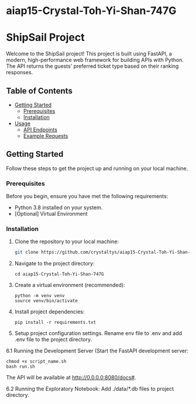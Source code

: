 # aiap15-Crystal-Toh-Yi-Shan-747G


# ShipSail Project

Welcome to the ShipSail project! This project is built using FastAPI, a modern, high-performance web framework for building APIs with Python. The API returns the guests' preferred ticket type based on their ranking responses.

## Table of Contents

- [Getting Started](#getting-started)
  - [Prerequisites](#prerequisites)
  - [Installation](#installation)
- [Usage](#usage)
  - [API Endpoints](#api-endpoints)
  - [Example Requests](#example-requests)

## Getting Started

Follow these steps to get the project up and running on your local machine.

### Prerequisites

Before you begin, ensure you have met the following requirements:

- Python 3.8 installed on your system.
- [Optional] Virtual Environment

### Installation

1. Clone the repository to your local machine:

   ```bash
   git clone https://github.com/crystaltys/aiap15-Crystal-Toh-Yi-Shan-747G.git

2. Navigate to the project directory:

   ```
   cd aiap15-Crystal-Toh-Yi-Shan-747G
   ```
   
3. Create a virtual environment (recommended):
   ```
   python -m venv venv
   source venv/bin/activate
   ```

4. Install project dependencies:
   ```
   pip install -r requirements.txt
   ```
   
5. Setup project configuration settings.
   Rename env file to .env and add .env file to the project directory.

6.1 Running the Development Server (Start the FastAPI development server:
   ```
   chmod +x script_name.sh
   bash run.sh
   ```
   The API will be available at http://0.0.0.0:8080/docs#.
   
6.2 Running the Exploratory Notebook:
    Add ./data/*.db files to project directory.
